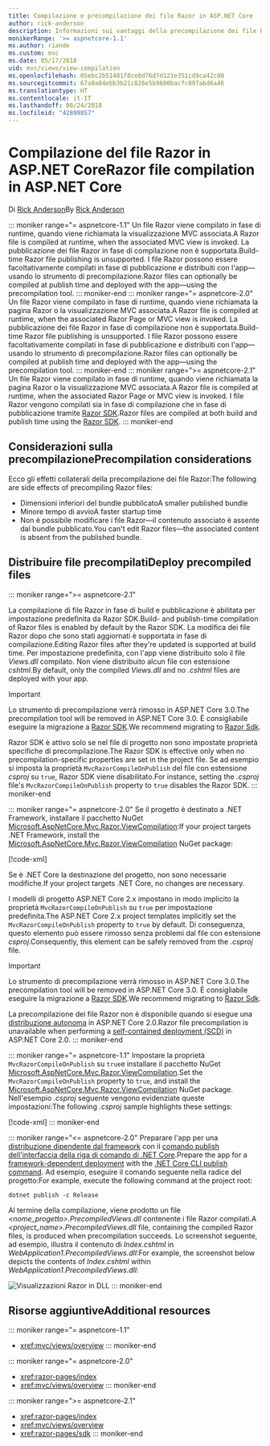```yaml
---
title: Compilazione e precompilazione dei file Razor in ASP.NET Core
author: rick-anderson
description: Informazioni sui vantaggi della precompilazione dei file Razor e su come eseguire la precompilazione dei file Razor in un'app ASP.NET Core.
monikerRange: '>= aspnetcore-1.1'
ms.author: riande
ms.custom: mvc
ms.date: 05/17/2018
uid: mvc/views/view-compilation
ms.openlocfilehash: 05ebc2b51401f8ce8d76d7d121e351cd9ca42c80
ms.sourcegitcommit: 67a0a04ebb3b21c826e5b9600bacfc897abd6a46
ms.translationtype: HT
ms.contentlocale: it-IT
ms.lasthandoff: 08/24/2018
ms.locfileid: "42899857"
---
```

# <a name="razor-file-compilation-in-aspnet-core"></a><span data-ttu-id="806e1-103">Compilazione del file Razor in ASP.NET Core</span><span class="sxs-lookup"><span data-stu-id="806e1-103">Razor file compilation in ASP.NET Core</span></span>

<span data-ttu-id="806e1-104">Di [Rick Anderson](https://twitter.com/RickAndMSFT)</span><span class="sxs-lookup"><span data-stu-id="806e1-104">By [Rick Anderson](https://twitter.com/RickAndMSFT)</span></span>

::: moniker range="= aspnetcore-1.1"
<span data-ttu-id="806e1-105">Un file Razor viene compilato in fase di runtime, quando viene richiamata la visualizzazione MVC associata.</span><span class="sxs-lookup"><span data-stu-id="806e1-105">A Razor file is compiled at runtime, when the associated MVC view is invoked.</span></span> <span data-ttu-id="806e1-106">La pubblicazione dei file Razor in fase di compilazione non è supportata.</span><span class="sxs-lookup"><span data-stu-id="806e1-106">Build-time Razor file publishing is unsupported.</span></span> <span data-ttu-id="806e1-107">I file Razor possono essere facoltativamente compilati in fase di pubblicazione e distribuiti con l'app&mdash;usando lo strumento di precompilazione.</span><span class="sxs-lookup"><span data-stu-id="806e1-107">Razor files can optionally be compiled at publish time and deployed with the app&mdash;using the precompilation tool.</span></span>
::: moniker-end
::: moniker range="= aspnetcore-2.0"
<span data-ttu-id="806e1-108">Un file Razor viene compilato in fase di runtime, quando viene richiamata la pagina Razor o la visualizzazione MVC associata.</span><span class="sxs-lookup"><span data-stu-id="806e1-108">A Razor file is compiled at runtime, when the associated Razor Page or MVC view is invoked.</span></span> <span data-ttu-id="806e1-109">La pubblicazione dei file Razor in fase di compilazione non è supportata.</span><span class="sxs-lookup"><span data-stu-id="806e1-109">Build-time Razor file publishing is unsupported.</span></span> <span data-ttu-id="806e1-110">I file Razor possono essere facoltativamente compilati in fase di pubblicazione e distribuiti con l'app&mdash;usando lo strumento di precompilazione.</span><span class="sxs-lookup"><span data-stu-id="806e1-110">Razor files can optionally be compiled at publish time and deployed with the app&mdash;using the precompilation tool.</span></span>
::: moniker-end
::: moniker range=">= aspnetcore-2.1"
<span data-ttu-id="806e1-111">Un file Razor viene compilato in fase di runtime, quando viene richiamata la pagina Razor o la visualizzazione MVC associata.</span><span class="sxs-lookup"><span data-stu-id="806e1-111">A Razor file is compiled at runtime, when the associated Razor Page or MVC view is invoked.</span></span> <span data-ttu-id="806e1-112">I file Razor vengono compilati sia in fase di compilazione che in fase di pubblicazione tramite [Razor SDK](xref:razor-pages/sdk).</span><span class="sxs-lookup"><span data-stu-id="806e1-112">Razor files are compiled at both build and publish time using the [Razor SDK](xref:razor-pages/sdk).</span></span>
::: moniker-end

## <a name="precompilation-considerations"></a><span data-ttu-id="806e1-113">Considerazioni sulla precompilazione</span><span class="sxs-lookup"><span data-stu-id="806e1-113">Precompilation considerations</span></span>

<span data-ttu-id="806e1-114">Ecco gli effetti collaterali della precompilazione dei file Razor:</span><span class="sxs-lookup"><span data-stu-id="806e1-114">The following are side effects of precompiling Razor files:</span></span>

* <span data-ttu-id="806e1-115">Dimensioni inferiori del bundle pubblicato</span><span class="sxs-lookup"><span data-stu-id="806e1-115">A smaller published bundle</span></span>
* <span data-ttu-id="806e1-116">Minore tempo di avvio</span><span class="sxs-lookup"><span data-stu-id="806e1-116">A faster startup time</span></span>
* <span data-ttu-id="806e1-117">Non è possibile modificare i file Razor&mdash;il contenuto associato è assente dal bundle pubblicato.</span><span class="sxs-lookup"><span data-stu-id="806e1-117">You can't edit Razor files&mdash;the associated content is absent from the published bundle.</span></span>

## <a name="deploy-precompiled-files"></a><span data-ttu-id="806e1-118">Distribuire file precompilati</span><span class="sxs-lookup"><span data-stu-id="806e1-118">Deploy precompiled files</span></span>

::: moniker range=">= aspnetcore-2.1"

<span data-ttu-id="806e1-119">La compilazione di file Razor in fase di build e pubblicazione è abilitata per impostazione predefinita da Razor SDK.</span><span class="sxs-lookup"><span data-stu-id="806e1-119">Build- and publish-time compilation of Razor files is enabled by default by the Razor SDK.</span></span> <span data-ttu-id="806e1-120">La modifica dei file Razor dopo che sono stati aggiornati è supportata in fase di compilazione.</span><span class="sxs-lookup"><span data-stu-id="806e1-120">Editing Razor files after they're updated is supported at build time.</span></span> <span data-ttu-id="806e1-121">Per impostazione predefinita, con l'app viene distribuito solo il file *Views.dll* compilato. Non viene distribuito alcun file con estensione *cshtml*.</span><span class="sxs-lookup"><span data-stu-id="806e1-121">By default, only the compiled *Views.dll* and no *.cshtml* files are deployed with your app.</span></span>

> [!IMPORTANT]
> <span data-ttu-id="806e1-122">Lo strumento di precompilazione verrà rimosso in ASP.NET Core 3.0.</span><span class="sxs-lookup"><span data-stu-id="806e1-122">The precompilation tool will be removed in ASP.NET Core 3.0.</span></span> <span data-ttu-id="806e1-123">È consigliabile eseguire la migrazione a [Razor SDK](xref:razor-pages/sdk).</span><span class="sxs-lookup"><span data-stu-id="806e1-123">We recommend migrating to [Razor Sdk](xref:razor-pages/sdk).</span></span>
>
> <span data-ttu-id="806e1-124">Razor SDK è attivo solo se nel file di progetto non sono impostate proprietà specifiche di precompilazione.</span><span class="sxs-lookup"><span data-stu-id="806e1-124">The Razor SDK is effective only when no precompilation-specific properties are set in the project file.</span></span> <span data-ttu-id="806e1-125">Se ad esempio si imposta la proprietà `MvcRazorCompileOnPublish` del file con estensione *csproj* su `true`, Razor SDK viene disabilitato.</span><span class="sxs-lookup"><span data-stu-id="806e1-125">For instance, setting the *.csproj* file's `MvcRazorCompileOnPublish` property to `true` disables the Razor SDK.</span></span>
::: moniker-end

::: moniker range="= aspnetcore-2.0"
<span data-ttu-id="806e1-126">Se il progetto è destinato a .NET Framework, installare il pacchetto NuGet [Microsoft.AspNetCore.Mvc.Razor.ViewCompilation](https://www.nuget.org/packages/Microsoft.AspNetCore.Mvc.Razor.ViewCompilation/):</span><span class="sxs-lookup"><span data-stu-id="806e1-126">If your project targets .NET Framework, install the [Microsoft.AspNetCore.Mvc.Razor.ViewCompilation](https://www.nuget.org/packages/Microsoft.AspNetCore.Mvc.Razor.ViewCompilation/) NuGet package:</span></span>

[!code-xml[](view-compilation/sample/DotNetFrameworkProject.csproj?name=snippet_ViewCompilationPackage)]

<span data-ttu-id="806e1-127">Se è .NET Core la destinazione del progetto, non sono necessarie modifiche.</span><span class="sxs-lookup"><span data-stu-id="806e1-127">If your project targets .NET Core, no changes are necessary.</span></span>

<span data-ttu-id="806e1-128">I modelli di progetto ASP.NET Core 2.x impostano in modo implicito la proprietà `MvcRazorCompileOnPublish` su `true` per impostazione predefinita.</span><span class="sxs-lookup"><span data-stu-id="806e1-128">The ASP.NET Core 2.x project templates implicitly set the `MvcRazorCompileOnPublish` property to `true` by default.</span></span> <span data-ttu-id="806e1-129">Di conseguenza, questo elemento può essere rimosso senza problemi dal file con estensione *csproj*.</span><span class="sxs-lookup"><span data-stu-id="806e1-129">Consequently, this element can be safely removed from the *.csproj* file.</span></span>

> [!IMPORTANT]
> <span data-ttu-id="806e1-130">Lo strumento di precompilazione verrà rimosso in ASP.NET Core 3.0.</span><span class="sxs-lookup"><span data-stu-id="806e1-130">The precompilation tool will be removed in ASP.NET Core 3.0.</span></span> <span data-ttu-id="806e1-131">È consigliabile eseguire la migrazione a [Razor SDK](xref:razor-pages/sdk).</span><span class="sxs-lookup"><span data-stu-id="806e1-131">We recommend migrating to [Razor Sdk](xref:razor-pages/sdk).</span></span>
>
> <span data-ttu-id="806e1-132">La precompilazione dei file Razor non è disponibile quando si esegue una [distribuzione autonoma](/dotnet/core/deploying/#self-contained-deployments-scd) in ASP.NET Core 2.0.</span><span class="sxs-lookup"><span data-stu-id="806e1-132">Razor file precompilation is unavailable when performing a [self-contained deployment (SCD)](/dotnet/core/deploying/#self-contained-deployments-scd) in ASP.NET Core 2.0.</span></span>
::: moniker-end

::: moniker range="= aspnetcore-1.1"
<span data-ttu-id="806e1-133">Impostare la proprietà `MvcRazorCompileOnPublish` su `true`e installare il pacchetto NuGet [Microsoft.AspNetCore.Mvc.Razor.ViewCompilation](https://www.nuget.org/packages/Microsoft.AspNetCore.Mvc.Razor.ViewCompilation/).</span><span class="sxs-lookup"><span data-stu-id="806e1-133">Set the `MvcRazorCompileOnPublish` property to `true`, and install the [Microsoft.AspNetCore.Mvc.Razor.ViewCompilation](https://www.nuget.org/packages/Microsoft.AspNetCore.Mvc.Razor.ViewCompilation/) NuGet package.</span></span> <span data-ttu-id="806e1-134">Nell'esempio *.csproj* seguente vengono evidenziate queste impostazioni:</span><span class="sxs-lookup"><span data-stu-id="806e1-134">The following *.csproj* sample highlights these settings:</span></span>

[!code-xml[](view-compilation/sample/MvcRazorCompileOnPublish.csproj?highlight=4,10)]
::: moniker-end

::: moniker range="<= aspnetcore-2.0"
<span data-ttu-id="806e1-135">Preparare l'app per una [distribuzione dipendente dal framework](/dotnet/core/deploying/#framework-dependent-deployments-fdd) con il [comando publish dell'interfaccia della riga di comando di .NET Core](/dotnet/core/tools/dotnet-publish).</span><span class="sxs-lookup"><span data-stu-id="806e1-135">Prepare the app for a [framework-dependent deployment](/dotnet/core/deploying/#framework-dependent-deployments-fdd) with the [.NET Core CLI publish command](/dotnet/core/tools/dotnet-publish).</span></span> <span data-ttu-id="806e1-136">Ad esempio, eseguire il comando seguente nella radice del progetto:</span><span class="sxs-lookup"><span data-stu-id="806e1-136">For example, execute the following command at the project root:</span></span>

```console
dotnet publish -c Release
```

<span data-ttu-id="806e1-137">Al termine della compilazione, viene prodotto un file *<nome_progetto>.PrecompiledViews.dll* contenente i file Razor compilati.</span><span class="sxs-lookup"><span data-stu-id="806e1-137">A *<project_name>.PrecompiledViews.dll* file, containing the compiled Razor files, is produced when precompilation succeeds.</span></span> <span data-ttu-id="806e1-138">Lo screenshot seguente, ad esempio, illustra il contenuto di *Index.cshtml* in *WebApplication1.PrecompiledViews.dll*:</span><span class="sxs-lookup"><span data-stu-id="806e1-138">For example, the screenshot below depicts the contents of *Index.cshtml* within *WebApplication1.PrecompiledViews.dll*:</span></span>

![Visualizzazioni Razor in DLL](view-compilation/_static/razor-views-in-dll.png)
::: moniker-end

## <a name="additional-resources"></a><span data-ttu-id="806e1-140">Risorse aggiuntive</span><span class="sxs-lookup"><span data-stu-id="806e1-140">Additional resources</span></span>

::: moniker range="= aspnetcore-1.1"
* <xref:mvc/views/overview>
::: moniker-end

::: moniker range="= aspnetcore-2.0"
* <xref:razor-pages/index>
* <xref:mvc/views/overview>
::: moniker-end

::: moniker range=">= aspnetcore-2.1"
* <xref:razor-pages/index>
* <xref:mvc/views/overview>
* <xref:razor-pages/sdk>
::: moniker-end
